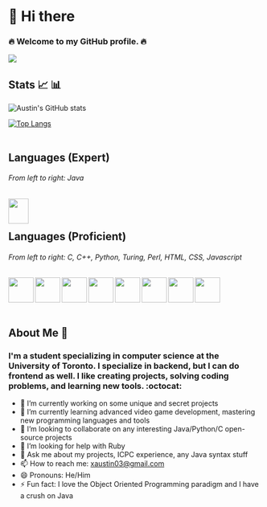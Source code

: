 # 👋 Hi there

### :fire: Welcome to my GitHub profile. :fire:
![](https://komarev.com/ghpvc/?username=Austin-X&color=green)
<br/>


## Stats :chart_with_upwards_trend: :bar_chart:

![Austin's GitHub stats](https://github-readme-stats.vercel.app/api?username=Austin-X&show_icons=true&theme=radical)

[![Top Langs](https://github-readme-stats.vercel.app/api/top-langs/?username=Austin-X&layout=compact)](https://github.com/Austin-X/github-readme-stats)
<br/><br/>


## Languages (Expert)
###### From left to right: Java
<a href="url"><img src="https://user-images.githubusercontent.com/32133198/189508702-5a4ae953-7274-41f6-a782-2fb72a44a950.png" align="left" height="50" width="40" ></a><br/><br/>


## Languages (Proficient)
###### From left to right: C, C++, Python, Turing, Perl, HTML, CSS, Javascript
<a href="url"><img src="https://user-images.githubusercontent.com/32133198/189508740-55be071a-58fe-4936-aec6-6ebfbd78641f.png" align="left" height="50" width="50" ></a>
<a href="url"><img src="https://user-images.githubusercontent.com/32133198/189508794-2c77a0a2-a978-4bd9-9f91-1f39c84d6bca.png" align="left" height="50" width="50" ></a>
<a href="url"><img src="https://user-images.githubusercontent.com/32133198/189508850-663211b7-b209-4f05-bfcd-ca454cc64eeb.png" align="left" height="50" width="50" ></a>
<a href="url"><img src="https://user-images.githubusercontent.com/32133198/189509003-09a07731-ed0d-4d7a-bcff-c1b1206e1dc1.png" align="left" height="50" width="50" ></a>
<a href="url"><img src="https://user-images.githubusercontent.com/32133198/189509071-ac215c57-963f-4c52-af6b-340bc5ecbc26.png" align="left" height="50" width="50" ></a>
<a href="url"><img src="https://user-images.githubusercontent.com/32133198/189509160-0bac0f51-5e3e-4bc4-8a31-404570932ba6.png" align="left" height="50" width="50" ></a>
<a href="url"><img src="https://user-images.githubusercontent.com/32133198/189509182-19b0121b-fec8-47d7-a334-6a6cf2535ed7.png" align="left" height="50" width="50" ></a>
<a href="url"><img src="https://user-images.githubusercontent.com/32133198/189509253-33760eb1-061d-451b-a61f-6d94232187ea.png" align="left" height="50" width="50" ></a><br/><br/><br/><br/>


<!--
**Austin-X/Austin-X** is a ✨ _special_ ✨ repository because its `README.md` (this file) appears on your GitHub profile.

Here are some ideas to get you started:
-->


## About Me 🌃
### I'm a student specializing in computer science at the University of Toronto. I specialize in backend, but I can do frontend as well. I like creating projects, solving coding problems, and learning new tools. :octocat:
- 🔭 I’m currently working on some unique and secret projects
- 🌱 I’m currently learning advanced video game development, mastering new programming languages and tools
- 👯 I’m looking to collaborate on any interesting Java/Python/C open-source projects
- 🤔 I’m looking for help with Ruby
- 💬 Ask me about my projects, ICPC experience, any Java syntax stuff
- 📫 How to reach me: xaustin03@gmail.com
- 😄 Pronouns: He/Him
- ⚡ Fun fact: I love the Object Oriented Programming paradigm and I have a crush on Java
